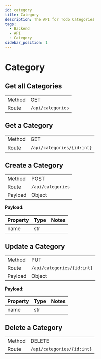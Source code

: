 ```yaml
---
id: category
title: Category
description: The API for Todo Categories
tags:
  - Backend
  - API
  - Category
sidebar_position: 1
---
```


# Category

## Get all Categories

|        |                   |
| ------ | ----------------- |
| Method | GET               |
| Route  | `/api/categories` |

## Get a Category

|        |                            |
| ------ | -------------------------- |
| Method | GET                        |
| Route  | `/api/categories/{id:int}` |

## Create a Category

|         |                   |
| ------- | ----------------- |
| Method  | POST              |
| Route   | `/api/categories` |
| Payload | Object            |

**Payload:**

| Property | Type | Notes |
| -------- | ---- | ----- |
| name     | str  |       |

## Update a Category

|         |                            |
| ------- | -------------------------- |
| Method  | PUT                        |
| Route   | `/api/categories/{id:int}` |
| Payload | Object                     |

**Payload:**

| Property | Type | Notes |
| -------- | ---- | ----- |
| name     | str  |       |

## Delete a Category

|        |                            |
| ------ | -------------------------- |
| Method | DELETE                     |
| Route  | `/api/categories/{id:int}` |

